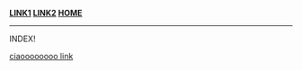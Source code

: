 **[LINK1](pag1.md) [LINK2](pag1.md) [HOME](index.md)**

___

INDEX!

[ciaoooooooo link](https://google.com)
